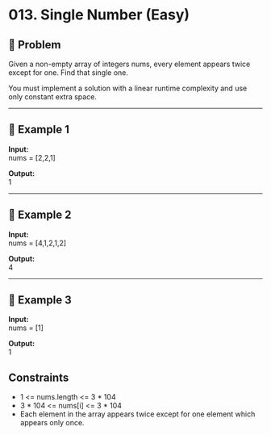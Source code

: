 # 013. Single Number (Easy)

## 📌 Problem
Given a non-empty array of integers nums, every element appears twice except for one. Find that single one.

You must implement a solution with a linear runtime complexity and use only constant extra space.

---

## 🔹 Example 1
**Input:**  
nums = [2,2,1]

**Output:**  
1

---

## 🔹 Example 2
**Input:**  
nums = [4,1,2,1,2]

**Output:**  
4

---

## 🔹 Example 3
**Input:**  
nums = [1]

**Output:**  
1

## Constraints
- 1 <= nums.length <= 3 * 104
- 3 * 104 <= nums[i] <= 3 * 104
- Each element in the array appears twice except for one element which appears only once.

